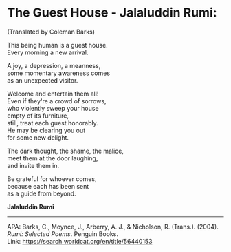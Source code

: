 # The Guest House - Jalaluddin Rumi:

(Translated by Coleman Barks)

This being human is a guest house.  
Every morning a new arrival.  

A joy, a depression, a meanness,  
some momentary awareness comes  
as an unexpected visitor.  

Welcome and entertain them all!  
Even if they're a crowd of sorrows,  
who violently sweep your house  
empty of its furniture,  
still, treat each guest honorably.  
He may be clearing you out  
for some new delight.   

The dark thought, the shame, the malice,  
meet them at the door laughing,  
and invite them in.  

Be grateful for whoever comes,  
because each has been sent  
as a guide from beyond.  

**Jalaluddin Rumi** 

-----

APA: Barks, C., Moynce, J., Arberry, A. J., & Nicholson, R. (Trans.). (2004). _Rumi: Selected Poems_. Penguin Books.  
Link: https://search.worldcat.org/en/title/56440153  